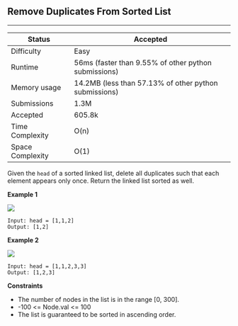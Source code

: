 ## Remove Duplicates From Sorted List
---------
| Status | Accepted |
| --- | --- |
| Difficulty | Easy |
| Runtime | 56ms (faster than 9.55% of other python submissions) |
| Memory usage | 14.2MB (less than 57.13% of other python submissions) |
| Submissions | 1.3M |
| Accepted | 605.8k |
| Time Complexity | O(n) |
| Space Complexity | O(1) |

Given the `head` of a sorted linked list, delete all duplicates such that each element appears only once. Return the linked list sorted as well.

**Example 1**

<img src=https://assets.leetcode.com/uploads/2021/01/04/list1.jpg>

```
Input: head = [1,1,2]
Output: [1,2]
```

**Example 2**

<img src=https://assets.leetcode.com/uploads/2021/01/04/list2.jpg>

```
Input: head = [1,1,2,3,3]
Output: [1,2,3]
```

**Constraints**
- The number of nodes in the list is in the range [0, 300].
- -100 <= Node.val <= 100
- The list is guaranteed to be sorted in ascending order.
